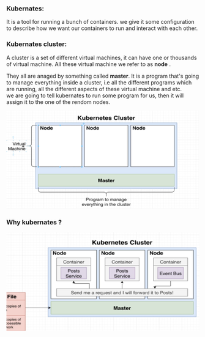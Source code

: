 ### Kubernates:
It is a tool for running a bunch of containers. we give it some configuration to describe how we want our containers to run and interact with each other.

### Kubernates cluster:
A cluster is a set of different virtual machines, it can have one or thousands of virtual machine. All these virtual machine we refer to as **node** .

They all are anaged by something called **master**. It is a program that's going to manage everything inside a cluster, i.e all the different programs which are running, all the different aspects of these virtual machine and etc.   
we are going to tell kubernates to run some program for us, then it will assign it to the one of the rendom nodes.

![alt text](./assets/kubernates_cluster.png)

### Why kubernates ?
![alt text](./assets/why_kubernates.png)